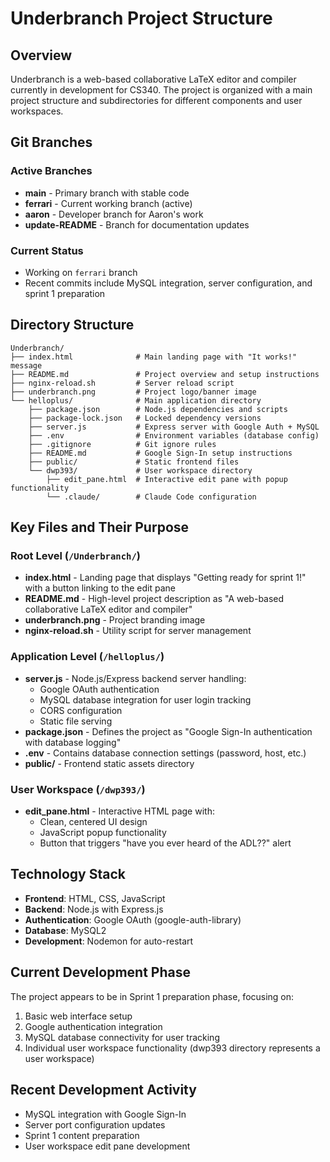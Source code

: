 # Underbranch Project Structure

## Overview
Underbranch is a web-based collaborative LaTeX editor and compiler currently in development for CS340. The project is organized with a main project structure and subdirectories for different components and user workspaces.

## Git Branches

### Active Branches
- **main** - Primary branch with stable code
- **ferrari** - Current working branch (active)
- **aaron** - Developer branch for Aaron's work
- **update-README** - Branch for documentation updates

### Current Status
- Working on `ferrari` branch
- Recent commits include MySQL integration, server configuration, and sprint 1 preparation

## Directory Structure

```
Underbranch/
├── index.html              # Main landing page with "It works!" message
├── README.md               # Project overview and setup instructions
├── nginx-reload.sh         # Server reload script
├── underbranch.png         # Project logo/banner image
└── helloplus/              # Main application directory
    ├── package.json        # Node.js dependencies and scripts
    ├── package-lock.json   # Locked dependency versions
    ├── server.js           # Express server with Google Auth + MySQL
    ├── .env                # Environment variables (database config)
    ├── .gitignore          # Git ignore rules
    ├── README.md           # Google Sign-In setup instructions
    ├── public/             # Static frontend files
    └── dwp393/             # User workspace directory
        ├── edit_pane.html  # Interactive edit pane with popup functionality
        └── .claude/        # Claude Code configuration
```

## Key Files and Their Purpose

### Root Level (`/Underbranch/`)
- **index.html** - Landing page that displays "Getting ready for sprint 1!" with a button linking to the edit pane
- **README.md** - High-level project description as "A web-based collaborative LaTeX editor and compiler"
- **underbranch.png** - Project branding image
- **nginx-reload.sh** - Utility script for server management

### Application Level (`/helloplus/`)
- **server.js** - Node.js/Express backend server handling:
  - Google OAuth authentication
  - MySQL database integration for user login tracking
  - CORS configuration
  - Static file serving
- **package.json** - Defines the project as "Google Sign-In authentication with database logging"
- **.env** - Contains database connection settings (password, host, etc.)
- **public/** - Frontend static assets directory

### User Workspace (`/dwp393/`)
- **edit_pane.html** - Interactive HTML page with:
  - Clean, centered UI design
  - JavaScript popup functionality
  - Button that triggers "have you ever heard of the ADL??" alert

## Technology Stack
- **Frontend**: HTML, CSS, JavaScript
- **Backend**: Node.js with Express.js
- **Authentication**: Google OAuth (google-auth-library)
- **Database**: MySQL2
- **Development**: Nodemon for auto-restart

## Current Development Phase
The project appears to be in Sprint 1 preparation phase, focusing on:
1. Basic web interface setup
2. Google authentication integration
3. MySQL database connectivity for user tracking
4. Individual user workspace functionality (dwp393 directory represents a user workspace)

## Recent Development Activity
- MySQL integration with Google Sign-In
- Server port configuration updates
- Sprint 1 content preparation
- User workspace edit pane development